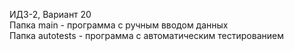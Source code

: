 ИДЗ-2, Вариант 20  
Папка main - программа с ручным вводом данных  
Папка autotests - программа с автоматическим тестированием
